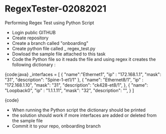 # RegexTester-02082021

Performing Regex Test using Python Script

* Login public GITHUB
* Create repository 
* Create a branch called "onboarding"
* Create python file called _ regex_test.py
* Dowload the sample file attached to this task 
* Code the Python file so it reads the file and using regex it creates the following dictionary :


{code:java}
_interfaces = [
    {
    "name":"Ethernet1",
    "ip" : "172.168.1.1",
    "mask": "31",
    "description": "Spine-1-et1/1"
    },
    {
    "name": "Ethernet8/1",
    "ip" : "172.168.1.10",
    "mask": "31",
    "description": "ck428-et8/1",
    },
    {
    "name": "Loopback0",
    "ip" : "1.1.1.11",
    "mask": "32",
    "description": "",
    }
]

{code}

*  When running the Python script the dictionary should be printed 
* the solution should work if more interfaces are added or deleted from the sample file
* Commit it to your repo, onboarding branch 
